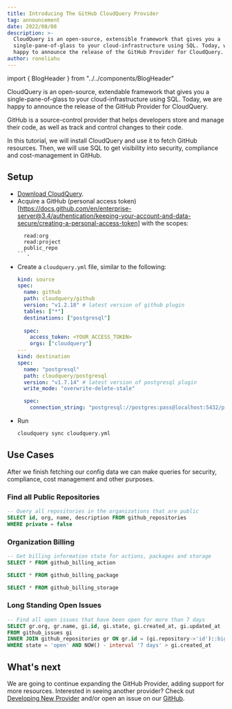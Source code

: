 ```yaml
---
title: Introducing The GitHub CloudQuery Provider
tag: announcement
date: 2022/08/08
description: >-
  CloudQuery is an open-source, extensible framework that gives you a
  single-pane-of-glass to your cloud-infrastructure using SQL. Today, we are
  happy to announce the release of the GitHub Provider for CloudQuery. 
author: roneliahu
---
```


import { BlogHeader } from "../../components/BlogHeader"

<BlogHeader/>

CloudQuery is an open-source, extendable framework that gives you a single-pane-of-glass to your cloud-infrastructure using SQL. Today, we are happy to announce the release of the GitHub Provider for CloudQuery.

GitHub is a source-control provider that helps developers store and manage their code, as well as track and control changes to their code.

In this tutorial, we will install CloudQuery and use it to fetch GitHub resources. Then, we will use SQL to get visibility into security, compliance and cost-management in GitHub.

## Setup

- [Download CloudQuery](https://www.cloudquery.io/docs/quickstart).
- Acquire a GitHub (personal access token)[https://docs.github.com/en/enterprise-server@3.4/authentication/keeping-your-account-and-data-secure/creating-a-personal-access-token]
  with the scopes:
  ```
    read:org
    read:project
    public_repo
  ```.
- Create a `cloudquery.yml` file, similar to the following:
  ```yaml
  kind: source
  spec:
    name: github
    path: cloudquery/github
    version: "v1.2.18" # latest version of github plugin
    tables: ["*"]
    destinations: ["postgresql"]
    
    spec:
      access_token: <YOUR_ACCESS_TOKEN>
      orgs: ["cloudquery"]
  ---
  kind: destination
  spec:
    name: "postgresql"
    path: cloudquery/postgresql
    version: "v1.7.14" # latest version of postgresql plugin
    write_mode: "overwrite-delete-stale"

    spec:
      connection_string: "postgresql://postgres:pass@localhost:5432/postgres?sslmode=disable"
  ```
- Run
  ```bash
  cloudquery sync cloudquery.yml
  ```

## Use Cases

After we finish fetching our config data we can make queries for security, compliance, cost management and other purposes.

### Find all Public Repositories

```sql
-- Query all repositories in the organizations that are public
SELECT id, org, name, description FROM github_repositories
WHERE private = false
```

### Organization Billing

```sql
-- Get billing information state for actions, packages and storage
SELECT * FROM github_billing_action

SELECT * FROM github_billing_package

SELECT * FROM github_billing_storage
```

### Long Standing Open Issues

```sql
-- Find all open issues that have been open for more than 7 days
SELECT gr.org, gr.name, gi.id, gi.state, gi.created_at, gi.updated_at
FROM github_issues gi
INNER JOIN github_repositories gr ON gr.id = (gi.repository->'id')::bigint
WHERE state = 'open' AND NOW() - interval '7 days' > gi.created_at
```

## What's next

We are going to continue expanding the GitHub Provider, adding support for more resources. Interested in seeing another provider? Check out [Developing New Provider](/docs/developers/creating-new-plugin) and/or open an issue on our [GitHub](https://github.com/cloudquery/cloudquery).
